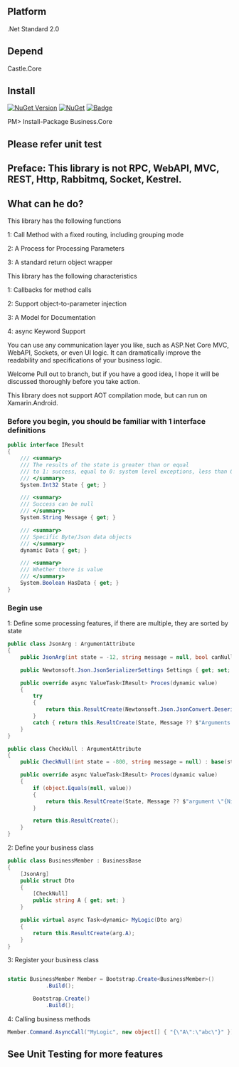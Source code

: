 ## Platform

.Net Standard 2.0

## Depend

Castle.Core

## Install

[![NuGet Version](https://img.shields.io/nuget/v/Business.Core.svg?style=flat)](https://www.nuget.org/packages/Business.Core/)
[![NuGet](https://img.shields.io/nuget/dt/Business.Core.svg)](https://www.nuget.org/packages/Business.Core)
[![Badge](https://img.shields.io/badge/link-996.icu-red.svg)](https://996.icu/#/en_US)

PM> Install-Package Business.Core

## Please refer unit test

## Preface: This library is not RPC, WebAPI, MVC, REST, Http, Rabbitmq, Socket, Kestrel.
## What can he do?

This library has the following functions

1: Call Method with a fixed routing, including grouping mode

2: A Process for Processing Parameters

3: A standard return object wrapper

This library has the following characteristics

1: Callbacks for method calls

2: Support object-to-parameter injection

3: A Model for Documentation

4: async Keyword Support

You can use any communication layer you like, such as ASP.Net Core MVC, WebAPI, Sockets, or even UI logic. It can dramatically improve the readability and specifications of your business logic.

Welcome Pull out to branch, but if you have a good idea, I hope it will be discussed thoroughly before you take action.

This library does not support AOT compilation mode, but can run on Xamarin.Android.

### Before you begin, you should be familiar with 1 interface definitions

```C#
public interface IResult
{
    /// <summary>
    /// The results of the state is greater than or equal 
    /// to 1: success, equal to 0: system level exceptions, less than 0: business class error.
    /// </summary>
    System.Int32 State { get; }

    /// <summary>
    /// Success can be null
    /// </summary>
    System.String Message { get; }

    /// <summary>
    /// Specific Byte/Json data objects
    /// </summary>
    dynamic Data { get; }

    /// <summary>
    /// Whether there is value
    /// </summary>
    System.Boolean HasData { get; }
}
```

### Begin use

1: Define some processing features, if there are multiple, they are sorted by state

```C#
public class JsonArg : ArgumentAttribute
{
    public JsonArg(int state = -12, string message = null, bool canNull = false) : base(state, message, canNull) { }

    public Newtonsoft.Json.JsonSerializerSettings Settings { get; set; }

    public override async ValueTask<IResult> Proces(dynamic value)
    {
        try
        {
            return this.ResultCreate(Newtonsoft.Json.JsonConvert.DeserializeObject(value, this.Meta.MemberType, Settings));
        }
        catch { return this.ResultCreate(State, Message ?? $"Arguments {this.Meta.Member} Json deserialize error"); }
    }
}

public class CheckNull : ArgumentAttribute
{
    public CheckNull(int state = -800, string message = null) : base(state, message, false) { }

    public override async ValueTask<IResult> Proces(dynamic value)
    {
        if (object.Equals(null, value))
        {
            return this.ResultCreate(State, Message ?? $"argument \"{Nick}\" can not null.");
        }

        return this.ResultCreate();
    }
}
```

2: Define your business class

```C#
public class BusinessMember : BusinessBase
{
    [JsonArg]
    public struct Dto
    {
        [CheckNull]
        public string A { get; set; }
    }

    public virtual async Task<dynamic> MyLogic(Dto arg)
    {
        return this.ResultCreate(arg.A);
    }
}
```

3: Register your business class

```C#

static BusinessMember Member = Bootstrap.Create<BusinessMember>()
            .Build();

        Bootstrap.Create()
            .Build();
```

4: Calling business methods

```C#
Member.Command.AsyncCall("MyLogic", new object[] { "{\"A\":\"abc\"}" });
```

## See Unit Testing for more features
